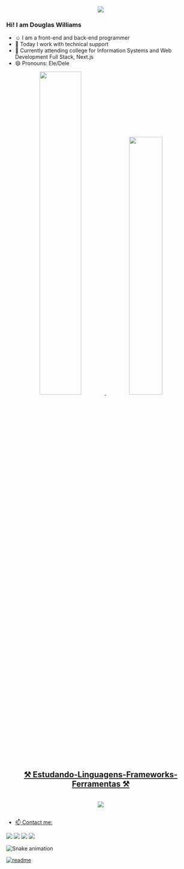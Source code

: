 <h1 align="center">
<img src="https://readme-typing-svg.herokuapp.com/?font=Righteous&size=35&center=true&vCenter=true&width=500&height=70&duration=4000&lines=Seja+bem+vindo!;" />
</h1>

### Hi! I am Douglas Williams

- :relaxed: I am a front-end and back-end programmer
- 🔭 Today I work with technical support
- 🌱 Currently attending college for Information Systems and Web Development Full Stack, Next.js
- 😄 Pronouns: Ele/Dele

<div align="center">
  <a href="https://github.com/DouglasWilliams10">
  <img width="47%" src="https://github-readme-stats.vercel.app/api?username=DouglasWilliams10&show_icons=true&theme=radical&include_all_commits=true&count_private=true"/>
  <img width="42%" src="https://github-readme-stats.vercel.app/api/top-langs/?username=DouglasWilliams10&layout=compact&langs_count=7&theme=radical"/>
</div>

<h2 align="center"> ⚒️ Estudando-Linguagens-Frameworks-Ferramentas ⚒️ </h2>
<br>
<div align="center">
  <img src="https://skillicons.dev/icons?i=html,css,vscode,github,git,javascript,typescript,react,next,nest,figma,rest" />
</div>



##
- 📫 Contact me:
<div> 
  <a href="https://www.instagram.com/_douglaswilliams/" target="_blank"><img src="https://img.shields.io/badge/-Instagram-%23E4405F?style=for-the-badge&logo=instagram&logoColor=white" target="_blank"></a>
  <a href = "mailto:douglaswilliams.develop@outlook.com"><img src="https://img.shields.io/badge/-Gmail-%23333?style=for-the-badge&logo=gmail&logoColor=white" target="_blank"></a>
  <a href="https://www.linkedin.com/in/douglaswilliamssp/" target="_blank"><img src="https://img.shields.io/badge/-LinkedIn-%230077B5?style=for-the-badge&logo=linkedin&logoColor=white" target="_blank"></a> 
  <a href="https://api.whatsapp.com/send/?phone=5547997797452&text&type=phone_number&app_absent=0" target="_blank"><img src="https://img.shields.io/badge/WhatsApp-25D366?style=for-the-badge&logo=whatsapp&logoColor=white" target="_blank"></a> 
</div>

  ![Snake animation](https://github.com/DouglasWilliams10/DouglasWilliams10/blob/output/github-contribution-grid-snake.svg)

 [![readme](https://github-readme-stats.vercel.app/api/pin?username=DouglasWilliams10&repo=DouglasWilliams10&theme=react)](https://github.com/DouglasWilliams10/DouglasWilliams10)

